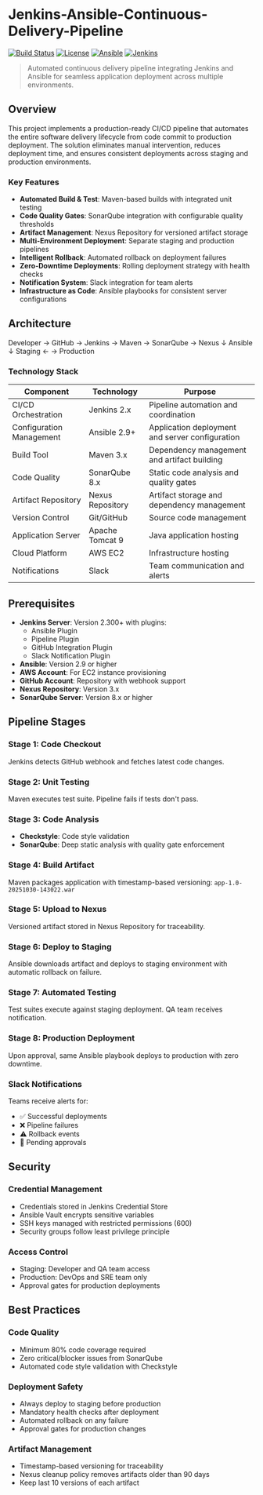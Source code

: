 # Jenkins-Ansible-Continuous-Delivery-Pipeline
[![Build Status](https://img.shields.io/badge/build-passing-brightgreen)]() [![License](https://img.shields.io/badge/license-MIT-blue)]() [![Ansible](https://img.shields.io/badge/ansible-2.9+-red)]() [![Jenkins](https://img.shields.io/badge/jenkins-2.x-orange)]()

> Automated continuous delivery pipeline integrating Jenkins and Ansible for seamless application deployment across multiple environments.

## Overview

This project implements a production-ready CI/CD pipeline that automates the entire software delivery lifecycle from code commit to production deployment. The solution eliminates manual intervention, reduces deployment time, and ensures consistent deployments across staging and production environments.

### Key Features

- **Automated Build & Test**: Maven-based builds with integrated unit testing
- **Code Quality Gates**: SonarQube integration with configurable quality thresholds
- **Artifact Management**: Nexus Repository for versioned artifact storage
- **Multi-Environment Deployment**: Separate staging and production pipelines
- **Intelligent Rollback**: Automated rollback on deployment failures
- **Zero-Downtime Deployments**: Rolling deployment strategy with health checks
- **Notification System**: Slack integration for team alerts
- **Infrastructure as Code**: Ansible playbooks for consistent server configurations

## Architecture

Developer → GitHub → Jenkins → Maven → SonarQube → Nexus
↓
Ansible
↓
Staging ← → Production


### Technology Stack

| Component | Technology | Purpose |
|-----------|-----------|---------|
| CI/CD Orchestration | Jenkins 2.x | Pipeline automation and coordination |
| Configuration Management | Ansible 2.9+ | Application deployment and server configuration |
| Build Tool | Maven 3.x | Dependency management and artifact building |
| Code Quality | SonarQube 8.x | Static code analysis and quality gates |
| Artifact Repository | Nexus Repository | Artifact storage and dependency management |
| Version Control | Git/GitHub | Source code management |
| Application Server | Apache Tomcat 9 | Java application hosting |
| Cloud Platform | AWS EC2 | Infrastructure hosting |
| Notifications | Slack | Team communication and alerts |

## Prerequisites

- **Jenkins Server**: Version 2.300+ with plugins:
  - Ansible Plugin
  - Pipeline Plugin
  - GitHub Integration Plugin
  - Slack Notification Plugin
- **Ansible**: Version 2.9 or higher
- **AWS Account**: For EC2 instance provisioning
- **GitHub Account**: Repository with webhook support
- **Nexus Repository**: Version 3.x
- **SonarQube Server**: Version 8.x or higher


## Pipeline Stages

### Stage 1: Code Checkout
Jenkins detects GitHub webhook and fetches latest code changes.

### Stage 2: Unit Testing
Maven executes test suite. Pipeline fails if tests don't pass.

### Stage 3: Code Analysis
- **Checkstyle**: Code style validation
- **SonarQube**: Deep static analysis with quality gate enforcement

### Stage 4: Build Artifact
Maven packages application with timestamp-based versioning: `app-1.0-20251030-143022.war`

### Stage 5: Upload to Nexus
Versioned artifact stored in Nexus Repository for traceability.

### Stage 6: Deploy to Staging
Ansible downloads artifact and deploys to staging environment with automatic rollback on failure.

### Stage 7: Automated Testing
Test suites execute against staging deployment. QA team receives notification.

### Stage 8: Production Deployment
Upon approval, same Ansible playbook deploys to production with zero downtime.


### Slack Notifications

Teams receive alerts for:
- ✅ Successful deployments
- ❌ Pipeline failures
- ⚠️ Rollback events
- 🔄 Pending approvals

## Security

### Credential Management

- Credentials stored in Jenkins Credential Store
- Ansible Vault encrypts sensitive variables
- SSH keys managed with restricted permissions (600)
- Security groups follow least privilege principle

### Access Control

- Staging: Developer and QA team access
- Production: DevOps and SRE team only
- Approval gates for production deployments

## Best Practices

### Code Quality
- Minimum 80% code coverage required
- Zero critical/blocker issues from SonarQube
- Automated code style validation with Checkstyle

### Deployment Safety
- Always deploy to staging before production
- Mandatory health checks after deployment
- Automated rollback on any failure
- Approval gates for production changes

### Artifact Management
- Timestamp-based versioning for traceability
- Nexus cleanup policy removes artifacts older than 90 days
- Keep last 10 versions of each artifact




